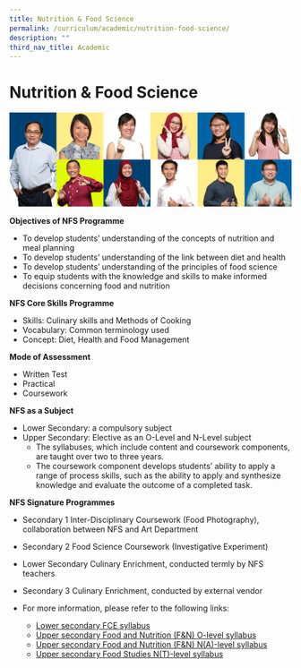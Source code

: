 ```yaml
---
title: Nutrition & Food Science
permalink: /curriculum/academic/nutrition-food-science/
description: ""
third_nav_title: Academic
---
```

# **Nutrition & Food Science**

![](/images/PE-FS.jpg)

**Objectives of NFS Programme**

*   To develop students’ understanding of the concepts of nutrition and meal planning
*   To develop students’ understanding of the link between diet and health
*   To develop students’ understanding of the principles of food science
*   To equip students with the knowledge and skills to make informed decisions concerning food and nutrition

**NFS Core Skills Programme**

*   Skills: Culinary skills and Methods of Cooking
*   Vocabulary: Common terminology used
*   Concept: Diet, Health and Food Management

**Mode of Assessment**

*   Written Test
*   Practical
*   Coursework

**NFS as a Subject**

*   Lower Secondary: a compulsory subject
*   Upper Secondary: Elective as an O-Level and N-Level subject
    *   The syllabuses, which include content and coursework components, are taught over two to three years.
    *   The coursework component develops students’ ability to apply a range of process skills, such as the ability to apply and synthesize knowledge and evaluate the outcome of a completed task.

**NFS Signature Programmes**

*   Secondary 1 Inter-Disciplinary Coursework (Food Photography), collaboration between NFS and Art Department
*   Secondary 2 Food Science Coursework (Investigative Experiment)
*   Lower Secondary Culinary Enrichment, conducted termly by NFS teachers
*   Secondary 3 Culinary Enrichment, conducted by external vendor

*   For more information, please refer to the following links:
    *   [Lower secondary FCE syllabus](https://www.moe.gov.sg/docs/default-source/document/education/syllabuses/sciences/files/food-consumer-education.pdf)
    *   [Upper secondary Food and Nutrition (F&N) O-level syllabus](https://www.seab.gov.sg/docs/default-source/national-examinations/syllabus/olevel/2022syllabus/6097_y22_sy.pdf)
    *   [Upper secondary Food and Nutrition (F&N) N(A)-level syllabus](https://www.seab.gov.sg/docs/default-source/national-examinations/syllabus/nlevel/2022syllabus/6073_y22_sy.pdf)
    *   [Upper secondary Food Studies N(T)-level syllabus](https://www.seab.gov.sg/docs/default-source/national-examinations/syllabus/nlevel/2022syllabus/6079_y22_sy.pdf)